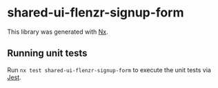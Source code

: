 # shared-ui-flenzr-signup-form

This library was generated with [Nx](https://nx.dev).

## Running unit tests

Run `nx test shared-ui-flenzr-signup-form` to execute the unit tests via [Jest](https://jestjs.io).
